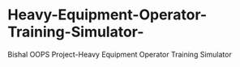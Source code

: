 # Heavy-Equipment-Operator-Training-Simulator-
Bishal OOPS Project-Heavy Equipment Operator Training Simulator
